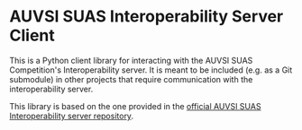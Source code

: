 AUVSI SUAS Interoperability Server Client
===

This is a Python client library for interacting with the AUVSI SUAS Competition's Interoperability server. It is meant to be included (e.g. as a Git submodule) in other projects that require communication with the interoperability server.

This library is based on the one provided in the [official AUVSI SUAS Interoperability server repository](https://github.com/suas-competition/interop).
